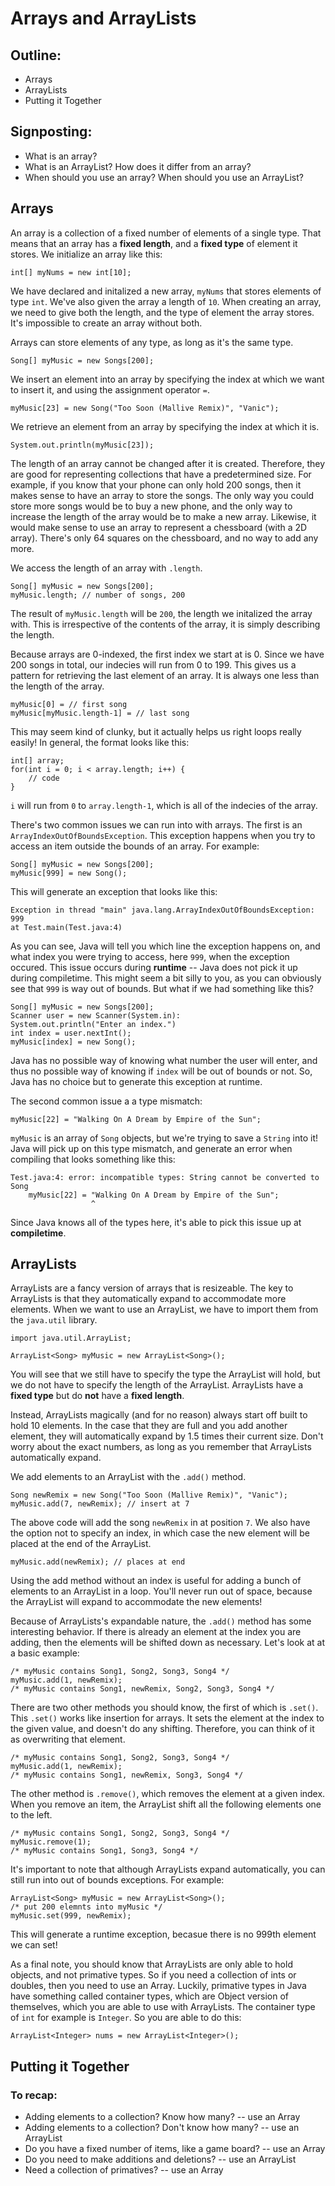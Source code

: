 # Arrays and ArrayLists

## Outline:
- Arrays
- ArrayLists
- Putting it Together

## Signposting:
- What is an array?
- What is an ArrayList? How does it differ from an array?
- When should you use an array? When should you use an ArrayList?

## Arrays

An array is a collection of a fixed number of elements of a single type. That means that an array has a **fixed length**, and a **fixed type** of element it stores. We initialize an array like this:

	int[] myNums = new int[10];

We have declared and initalized a new array, `myNums` that stores elements of type `int`. We've also given the array a length of `10`. When creating an array, we need to give both the length, and the type of element the array stores. It's impossible to create an array without both.

Arrays can store elements of any type, as long as it's the same type.

	Song[] myMusic = new Songs[200];

We insert an element into an array by specifying the index at which we want to insert it, and using the assignment operator `=`.

	myMusic[23] = new Song("Too Soon (Mallive Remix)", "Vanic");

We retrieve an element from an array by specifying the index at which it is.

	System.out.println(myMusic[23]);


The length of an array cannot be changed after it is created. Therefore, they are good for representing collections that have a predetermined size. For example, if you know that your phone can only hold 200 songs, then it makes sense to have an array to store the songs. The only way you could store more songs would be to buy a new phone, and the only way to increase the length of the array would be to make a new array. Likewise, it would make sense to use an array to represent a chessboard (with a 2D array). There's only 64 squares on the chessboard, and no way to add any more.

We access the length of an array with `.length`.

	Song[] myMusic = new Songs[200];
	myMusic.length; // number of songs, 200

The result of `myMusic.length` will be `200`, the length we initalized the array with. This is irrespective of the contents of the array, it is simply describing the length.

Because arrays are 0-indexed, the first index we start at is 0. Since we have 200 songs in total, our indecies will run from 0 to 199. This gives us a pattern for retrieving the last element of an array. It is always one less than the length of the array.

	myMusic[0] = // first song
	myMusic[myMusic.length-1] = // last song

This may seem kind of clunky, but it actually helps us right loops really easily!  In general, the format looks like this:

	int[] array;
	for(int i = 0; i < array.length; i++) {
		// code
	}

`i` will run from `0` to `array.length-1`, which is all of the indecies of the array.

There's two common issues we can run into with arrays. The first is an `ArrayIndexOutOfBoundsException`. This exception happens when you try to access an item outside the bounds of an array. For example:

	Song[] myMusic = new Songs[200];
	myMusic[999] = new Song();

This will generate an exception that looks like this:

	Exception in thread "main" java.lang.ArrayIndexOutOfBoundsException: 999
	at Test.main(Test.java:4)

As you can see, Java will tell you which line the exception happens on, and what index you were trying to access, here `999`, when the exception occured. This issue occurs during **runtime** -- Java does not pick it up during compiletime. This might seem a bit silly to you, as you can obviously see that `999` is way out of bounds. But what if we had something like this?

	Song[] myMusic = new Songs[200];
	Scanner user = new Scanner(System.in):
	System.out.println("Enter an index.")
	int index = user.nextInt();
	myMusic[index] = new Song();

Java has no possible way of knowing what number the user will enter, and thus no possible way of knowing if `index` will be out of bounds or not. So, Java has no choice but to generate this exception at runtime.

The second common issue a a type mismatch:

	myMusic[22] = "Walking On A Dream by Empire of the Sun";

`myMusic` is an array of `Song` objects, but we're trying to save a `String` into it! Java will pick up on this type mismatch, and generate an error when compiling that looks something like this:

	Test.java:4: error: incompatible types: String cannot be converted to Song
		myMusic[22] = "Walking On A Dream by Empire of the Sun";
					  ^

Since Java knows all of the types here, it's able to pick this issue up at **compiletime**.





## ArrayLists

ArrayLists are a fancy version of arrays that is resizeable. The key to ArrayLists is that they automatically expand to accommodate more elements. When we want to use an ArrayList, we have to import them from the `java.util` library.

	import java.util.ArrayList;

	ArrayList<Song> myMusic = new ArrayList<Song>();

You will see that we still have to specify the type the ArrayList will hold, but we do not have to specify the length of the ArrayList. ArrayLists have a **fixed type** but do **not** have a **fixed length**.

Instead, ArrayLists magically (and for no reason) always start off built to hold 10 elements. In the case that they are full and you add another element, they will automatically expand by 1.5 times their current size. Don't worry about the exact numbers, as long as you remember that ArrayLists automatically expand.

We add elements to an ArrayList with the `.add()` method.

	Song newRemix = new Song("Too Soon (Mallive Remix)", "Vanic");
	myMusic.add(7, newRemix); // insert at 7

The above code will add the song `newRemix` in at position `7`. We also have the option not to specify an index, in which case the new element will be placed at the end of the ArrayList.

	myMusic.add(newRemix); // places at end

Using the add method without an index is useful for adding a bunch of elements to an ArrayList in a loop. You'll never run out of space, because the ArrayList will expand to accommodate the new elements!


Because of ArrayLists's expandable nature, the `.add()` method has some interesting behavior. If there is already an element at the index you are adding, then the elements will be shifted down as necessary. Let's look at at a basic example:

	/* myMusic contains Song1, Song2, Song3, Song4 */
	myMusic.add(1, newRemix);
	/* myMusic contains Song1, newRemix, Song2, Song3, Song4 */

There are two other methods you should know, the first of which is `.set()`. This `.set()` works like insertion for arrays. It sets the element at the index to the given value, and doesn't do any shifting. Therefore, you can think of it as overwriting that element.

	/* myMusic contains Song1, Song2, Song3, Song4 */
	myMusic.add(1, newRemix);
	/* myMusic contains Song1, newRemix, Song3, Song4 */

The other method is `.remove()`, which removes the element at a given index. When you remove an item, the ArrayList shift all the following elements one to the left.

	/* myMusic contains Song1, Song2, Song3, Song4 */
	myMusic.remove(1);
	/* myMusic contains Song1, Song3, Song4 */

It's important to note that although ArrayLists expand automatically, you can still run into out of bounds exceptions. For example:

	ArrayList<Song> myMusic = new ArrayList<Song>();
	/* put 200 elemnts into myMusic */
	myMusic.set(999, newRemix);

This will generate a runtime exception, becasue there is no 999th element we can set!

As a final note, you should know that ArrayLists are only able to hold objects, and not primative types. So if you need a collection of ints or doubles, then you need to use an Array. Luckily, primative types in Java have something called container types, which are Object version of themselves, which you are able to use with ArrayLists. The container type of `int` for example is `Integer`. So you are able to do this:

	ArrayList<Integer> nums = new ArrayList<Integer>();

## Putting it Together






### To recap:
- Adding elements to a collection? Know how many? -- use an Array
- Adding elements to a collection? Don't know how many? -- use an ArrayList
- Do you have a fixed number of items, like a game board? -- use an Array
- Do you need to make additions and deletions? -- use an ArrayList
- Need a collection of primatives? -- use an Array
